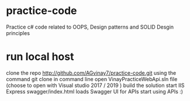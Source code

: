 # practice-code
Practice c# code related to OOPS, Design patterns and SOLID Desgin principles

# run local host
 clone the repo http://github.com/AGvinay7/practice-code.git  using the command git clone in command line 
 open VinayPracticeWebApi.sln file (choose to open with Visual studio 2017 / 2019  )
 build the solution 
 start  IIS Express 
 swagger/index.html loads Swagger UI for APIs
 start using APIs :)
